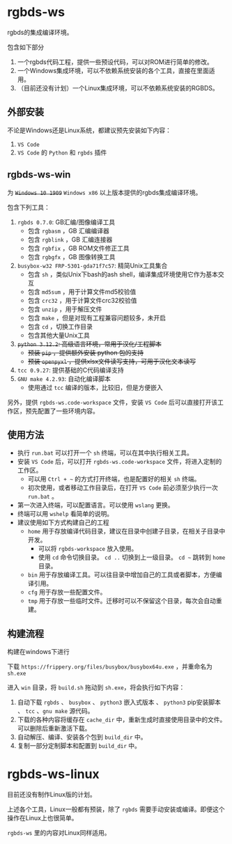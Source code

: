 # rgbds-ws

rgbds的集成编译环境。

包含如下部分

1. 一个rgbds代码工程，提供一些预设代码，可以对ROM进行简单的修改。
2. 一个Windows集成环境，可以不依赖系统安装的各个工具，直接在里面适用。
3. （目前还没有计划）一个Linux集成环境，可以不依赖系统安装的RGBDS。

## 外部安装

不论是Windows还是Linux系统，都建议预先安装如下内容：

1. `VS Code`
2. `VS Code` 的 `Python` 和 `rgbds` 插件

## rgbds-ws-win

为 ~~`Windows 10 1909`~~ `Windows x86` 以上版本提供的rgbds集成编译环境。

包含下列工具：
1. `rgbds 0.7.0`: GB汇编/图像编译工具
    - 包含 `rgbasm` ，GB 汇编编译器
    - 包含 `rgblink` ，GB 汇编连接器
    - 包含 `rgbfix` ，GB ROM文件修正工具
    - 包含 `rgbgfx` ，GB 图像转换工具
2. `busybox-w32 FRP-5301-gda71f7c57`: 精简Unix工具集合
    - 包含 `sh` ，类似Unix下bash的ash shell，编译集成环境使用它作为基本交互
    - 包含 `md5sum` ，用于计算文件md5校验值
    - 包含 `crc32` ，用于计算文件crc32校验值
    - 包含 `unzip` ，用于解压文件
    - 包含 `make` ，但是对现有工程兼容问题较多，未开启
    - 包含 `cd` ，切换工作目录
    - 包含其他大量Unix工具
3. ~~`python 3.12.2`: 高级语言环境，常用于汉化/工程脚本~~
    - ~~预装 `pip` ，提供额外安装 python 包的支持~~
    - ~~预装 `openpyxl` ，提供xlsx文件读写支持，可用于汉化文本读写~~
4. `tcc 0.9.27`: 提供基础的C代码编译支持
5. `GNU make 4.2.93`: 自动化编译脚本
    - 使用通过 `tcc` 编译的版本，比较旧，但是方便嵌入

另外，提供 `rgbds-ws.code-workspace` 文件，安装 `VS Code` 后可以直接打开该工作区，预先配置了一些环境内容。

## 使用方法

- 执行 `run.bat` 可以打开一个 `sh` 终端，可以在其中执行相关工具。
- 安装 `VS Code` 后，可以打开 `rgbds-ws.code-workspace` 文件，将进入定制的工作区。
    - 可以用 `Ctrl + ~` 的方式打开终端，也是配置好的相关 `sh` 终端。
    - 初次使用，或者移动工作目录后，在打开 `VS Code` 前必须至少执行一次 `run.bat` 。
- 第一次进入终端，可以配置语言。可以使用 `wslang` 更换。
- 终端可以用 `wshelp` 看简单的说明。
- 建议使用如下方式构建自己的工程
    - `home` 用于存放编译代码目录，建议在目录中创建子目录，在相关子目录中开发。
        - 可以将 `rgbds-workspace` 放入使用。
        - 使用 `cd` 命令切换目录。 `cd ..` 切换到上一级目录。 `cd ~` 跳转到 `home` 目录。
    - `bin` 用于存放编译工具。可以往目录中增加自己的工具或者脚本，方便编译引用。
    - `cfg` 用于存放一些配置文件。
    - `tmp` 用于存放一些临时文件。迁移时可以不保留这个目录，每次会自动重建。

## 构建流程

构建在windows下进行

下载 `https://frippery.org/files/busybox/busybox64u.exe` ，并重命名为 `sh.exe`

进入 `win` 目录，将 `build.sh` 拖动到 `sh.exe`，将会执行如下内容：

1. 自动下载 `rgbds` 、 `busybox` 、 `python3` 嵌入式版本 、 `python3` pip安装脚本 、 `tcc` 、`gnu make` 源代码。
2. 下载的各种内容将缓存在 `cache_dir` 中，重新生成时直接使用目录中的文件。可以删除后重新激活下载。
3. 自动解压、编译、安装各个包到 `build_dir` 中。
4. 复制一部分定制脚本和配置到 `build_dir` 中。

# rgbds-ws-linux

目前还没有制作Linux版的计划。

上述各个工具，Linux一般都有预装，除了 `rgbds` 需要手动安装或编译。即便这个操作在Linux上也很简单。

`rgbds-ws` 里的内容对Linux同样适用。
